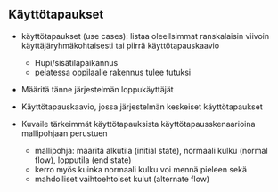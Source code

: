 ## Käyttötapaukset

* käyttötapaukset (use cases): listaa oleellsimmat ranskalaisin viivoin käyttäjäryhmäkohtaisesti tai piirrä käyttötapauskaavio
  - Hupi/sisätilapaikannus
  - pelatessa oppilaalle rakennus tulee tutuksi 
  
 
* Määritä tänne järjestelmän loppukäyttäjät
* Käyttötapauskaavio, jossa järjestelmän keskeiset käyttötapaukset
* Kuvaile tärkeimmät käyttötapauksista käyttötapausskenaarioina mallipohjaan perustuen
  * mallipohja: määritä alkutila (initial state), normaali kulku (normal flow), lopputila (end state)
  * kerro myös kuinka normaali kulku voi mennä pieleen sekä
  * mahdolliset vaihtoehtoiset kulut (alternate flow)
